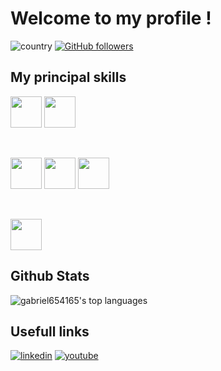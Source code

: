 # Welcome to my profile !

![country](https://img.shields.io/badge/🌐%20%20country-France-blue)
[![GitHub followers](https://img.shields.io/github/followers/gabriel654165.svg?style=social&label=Follow&maxAge=2592000)](https://github.com/gabriel654165?tab=followers)

## My principal skills
<code><img src="https://github.com/user-attachments/assets/f62d077c-2479-40e0-9be9-fcce16a7bc1d" height="50"></code>
<code><img src="https://github.com/user-attachments/assets/aabd24bd-a9d7-4f4b-96c7-9231dbdfd971" height="50"></code>

<a>&nbsp;&nbsp;&nbsp;&nbsp;&nbsp;</a>

<code><img src="https://github.com/user-attachments/assets/08250337-8462-43df-8c5b-d5e6f93c42ab" height="50"></code>
<code><img src="https://github.com/user-attachments/assets/3f46311c-0b63-4c53-93ad-6e5640e25ea3" height="50"></code>
<code><img src="https://github.com/user-attachments/assets/8ae47be2-c8ec-4c06-a4f2-2bf61d3e8e00" height="50"></code>

<a>&nbsp;&nbsp;&nbsp;&nbsp;&nbsp;</a>

<code><img src="https://github.com/user-attachments/assets/a0b1a99c-e081-4495-aaa5-2df72e5d5ef0" height="50"></code>

## Github Stats

![gabriel654165's top languages](https://github-readme-stats.vercel.app/api/top-langs/?username=gabriel654165&layout=compact&theme=gotham)

## Usefull links

[![linkedin](https://img.shields.io/badge/LinkedIn-blue?style=flat&logo=linkedin&labelColor=blue)](https://www.linkedin.com/in/gabriel-medoukali-627746198/)
[![youtube](https://img.shields.io/badge/Youtube-red?style=flat&logo=youtube&labelColor=red)](https://www.youtube.com/channel/UCYSM25QQt-9-ui69EIh1Qyw)
